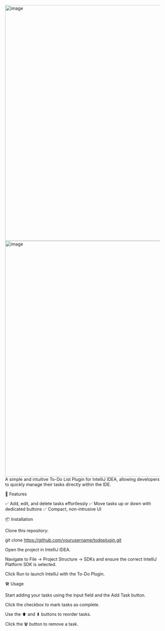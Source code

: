 <img width="767" alt="image" src="https://github.com/user-attachments/assets/316f0229-21f0-4b25-bdf6-86122c252478" />
<img width="767" alt="image" src="https://github.com/user-attachments/assets/b7598ea3-a8ac-4640-85d0-50abbc922c54" />
A simple and intuitive To-Do List Plugin for IntelliJ IDEA, allowing developers to quickly manage their tasks directly within the IDE.

🚀 Features

✅ Add, edit, and delete tasks effortlessly
✅ Move tasks up or down with dedicated buttons
✅ Compact, non-intrusive UI

📦 Installation

Clone this repository:

git clone https://github.com/yourusername/todoplugin.git

Open the project in IntelliJ IDEA.

Navigate to File → Project Structure → SDKs and ensure the correct IntelliJ Platform SDK is selected.

Click Run to launch IntelliJ with the To-Do Plugin.

🛠 Usage

Start adding your tasks using the input field and the Add Task button.

Click the checkbox to mark tasks as complete.

Use the ⬆ and ⬇ buttons to reorder tasks.

Click the 🗑️ button to remove a task.
